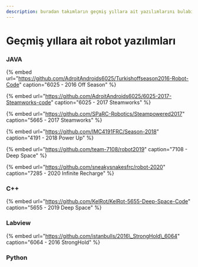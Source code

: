 ```yaml
---
description: buradan takımların geçmiş yıllara ait yazılımlarını bulabilirsiniz.
---
```


# Geçmiş yıllara ait robot yazılımları

### **JAVA**

{% embed url="https://github.com/AdroitAndroids6025/Turkishoffseason2016-Robot-Code" caption="6025 - 2016 Off Season" %}

{% embed url="https://github.com/AdroitAndroids6025/6025-2017-Steamworks-code" caption="6025 - 2017 Steamworks" %}

{% embed url="https://github.com/SPaRC-Robotics/Steampowered2017" caption="5665 - 2017 Steamworks" %}



{% embed url="https://github.com/IMC4191FRC/Season-2018" caption="4191 - 2018 Power Up" %}

{% embed url="https://github.com/team-7108/robot2019" caption="7108 - Deep Space" %}



{% embed url="https://github.com/sneakysnakesfrc/robot-2020" caption="7285 - 2020 Infinite Recharge" %}

### **C++**

{% embed url="https://github.com/KelRot/KelRot-5655-Deep-Space-Code" caption="5655 - 2019 Deep Space" %}



### **Labview**

{% embed url="https://github.com/istanbulls/2016\_StrongHold\_6064" caption="6064 - 2016 StrongHold" %}



### **Python**

